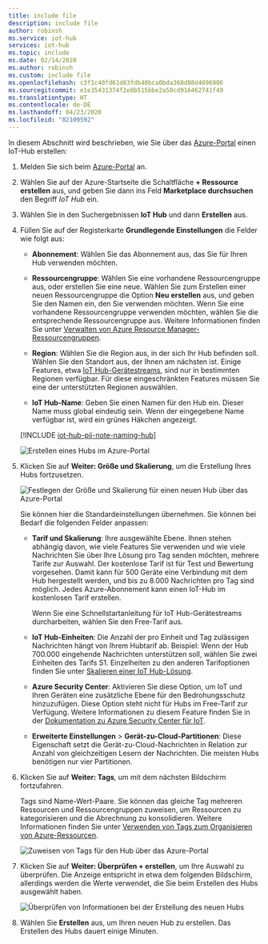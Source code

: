 ```yaml
---
title: include file
description: include file
author: robinsh
ms.service: iot-hub
services: iot-hub
ms.topic: include
ms.date: 02/14/2020
ms.author: robinsh
ms.custom: include file
ms.openlocfilehash: c3f1c40fd61d83fdb40bca0bda368d88d4096906
ms.sourcegitcommit: e1e35431374f2e8b515bbe2a50cd916462741f49
ms.translationtype: HT
ms.contentlocale: de-DE
ms.lasthandoff: 04/23/2020
ms.locfileid: "82109592"
---
```

In diesem Abschnitt wird beschrieben, wie Sie über das [Azure-Portal](https://portal.azure.com) einen IoT-Hub erstellen:

1. Melden Sie sich beim [Azure-Portal](https://portal.azure.com) an.

1. Wählen Sie auf der Azure-Startseite die Schaltfläche **+ Ressource erstellen** aus, und geben Sie dann ins Feld **Marketplace durchsuchen** den Begriff *IoT Hub* ein.

1. Wählen Sie in den Suchergebnissen **IoT Hub** und dann **Erstellen** aus.

1. Füllen Sie auf der Registerkarte **Grundlegende Einstellungen** die Felder wie folgt aus:

   - **Abonnement**: Wählen Sie das Abonnement aus, das Sie für Ihren Hub verwenden möchten.

   - **Ressourcengruppe**: Wählen Sie eine vorhandene Ressourcengruppe aus, oder erstellen Sie eine neue. Wählen Sie zum Erstellen einer neuen Ressourcengruppe die Option **Neu erstellen** aus, und geben Sie den Namen ein, den Sie verwenden möchten. Wenn Sie eine vorhandene Ressourcengruppe verwenden möchten, wählen Sie die entsprechende Ressourcengruppe aus. Weitere Informationen finden Sie unter [Verwalten von Azure Resource Manager-Ressourcengruppen](/azure/azure-resource-manager/management/manage-resource-groups-portal).

   - **Region**: Wählen Sie die Region aus, in der sich Ihr Hub befinden soll. Wählen Sie den Standort aus, der Ihnen am nächsten ist. Einige Features, etwa [IoT Hub-Gerätestreams](/azure/iot-hub/iot-hub-device-streams-overview), sind nur in bestimmten Regionen verfügbar. Für diese eingeschränkten Features müssen Sie eine der unterstützten Regionen auswählen.

   - **IoT Hub-Name**: Geben Sie einen Namen für den Hub ein. Dieser Name muss global eindeutig sein. Wenn der eingegebene Name verfügbar ist, wird ein grünes Häkchen angezeigt.

   [!INCLUDE [iot-hub-pii-note-naming-hub](iot-hub-pii-note-naming-hub.md)]

   ![Erstellen eines Hubs im Azure-Portal](./media/iot-hub-include-create-hub/iot-hub-create-screen-basics.png)

1. Klicken Sie auf **Weiter: Größe und Skalierung**, um die Erstellung Ihres Hubs fortzusetzen.

   ![Festlegen der Größe und Skalierung für einen neuen Hub über das Azure-Portal](./media/iot-hub-include-create-hub/iot-hub-create-screen-size-scale.png)

   Sie können hier die Standardeinstellungen übernehmen. Sie können bei Bedarf die folgenden Felder anpassen: 

    - **Tarif und Skalierung**: Ihre ausgewählte Ebene. Ihnen stehen abhängig davon, wie viele Features Sie verwenden und wie viele Nachrichten Sie über Ihre Lösung pro Tag senden möchten, mehrere Tarife zur Auswahl. Der kostenlose Tarif ist für Test und Bewertung vorgesehen. Damit kann für 500 Geräte eine Verbindung mit dem Hub hergestellt werden, und bis zu 8.000 Nachrichten pro Tag sind möglich. Jedes Azure-Abonnement kann einen IoT-Hub im kostenlosen Tarif erstellen. 

      Wenn Sie eine Schnellstartanleitung für IoT Hub-Gerätestreams durcharbeiten, wählen Sie den Free-Tarif aus.

    - **IoT Hub-Einheiten**: Die Anzahl der pro Einheit und Tag zulässigen Nachrichten hängt von Ihrem Hubtarif ab. Beispiel: Wenn der Hub 700.000 eingehende Nachrichten unterstützen soll, wählen Sie zwei Einheiten des Tarifs S1.
    Einzelheiten zu den anderen Tarifoptionen finden Sie unter [Skalieren einer IoT Hub-Lösung](/azure/iot-hub/iot-hub-scaling).

    - **Azure Security Center**: Aktivieren Sie diese Option, um IoT und Ihren Geräten eine zusätzliche Ebene für den Bedrohungsschutz hinzuzufügen. Diese Option steht nicht für Hubs im Free-Tarif zur Verfügung. Weitere Informationen zu diesem Feature finden Sie in der [Dokumentation zu Azure Security Center für IoT](https://docs.microsoft.com/azure/asc-for-iot/).

    - **Erweiterte Einstellungen** > **Gerät-zu-Cloud-Partitionen**: Diese Eigenschaft setzt die Gerät-zu-Cloud-Nachrichten in Relation zur Anzahl von gleichzeitigen Lesern der Nachrichten. Die meisten Hubs benötigen nur vier Partitionen.

1.  Klicken Sie auf **Weiter: Tags**, um mit dem nächsten Bildschirm fortzufahren.

    Tags sind Name-Wert-Paare. Sie können das gleiche Tag mehreren Ressourcen und Ressourcengruppen zuweisen, um Ressourcen zu kategorisieren und die Abrechnung zu konsolidieren. Weitere Informationen finden Sie unter [Verwenden von Tags zum Organisieren von Azure-Ressourcen](/azure/azure-resource-manager/management/tag-resources).

    ![Zuweisen von Tags für den Hub über das Azure-Portal](./media/iot-hub-include-create-hub/iot-hub-create-tabs.png)

1.  Klicken Sie auf **Weiter: Überprüfen + erstellen**, um Ihre Auswahl zu überprüfen. Die Anzeige entspricht in etwa dem folgenden Bildschirm, allerdings werden die Werte verwendet, die Sie beim Erstellen des Hubs ausgewählt haben. 

    ![Überprüfen von Informationen bei der Erstellung des neuen Hubs](./media/iot-hub-include-create-hub/iot-hub-create-review.png)

1.  Wählen Sie **Erstellen** aus, um Ihren neuen Hub zu erstellen. Das Erstellen des Hubs dauert einige Minuten.
